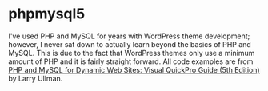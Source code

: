 # phpmysql5

I've used PHP and MySQL for years with WordPress theme development; however, I never sat down to actually learn beyond the basics of PHP and MySQL.  This is due to the fact that WordPress themes only use a minimum amount of PHP and it is fairly straight forward.  All code examples are from [PHP and MySQL for Dynamic Web Sites: Visual QuickPro Guide (5th Edition)](https://www.amazon.com/PHP-MySQL-Dynamic-Web-Sites/dp/0134301846/ref=cm_cr_arp_d_product_top?ie=UTF8) by Larry Ullman.